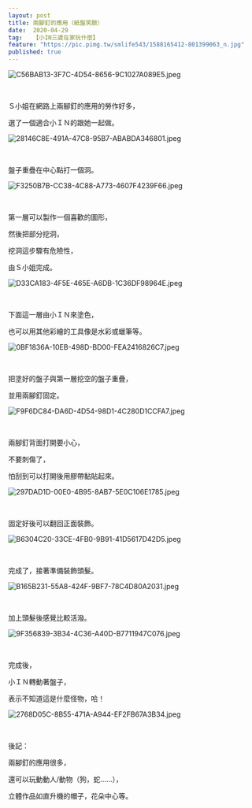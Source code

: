 ```yaml
---
layout: post
title: 兩腳釘的應用（紙盤笑臉）
date:  2020-04-29
tag:   【小IN三歲在家玩什麼】
feature: "https://pic.pimg.tw/smlife543/1588165412-801399063_n.jpg"
published: true 
---
```

<p><img alt="C56BAB13-3F7C-4D54-8656-9C1027A089E5.jpeg" src="https://pic.pimg.tw/smlife543/1588165412-801399063_n.jpg" title="C56BAB13-3F7C-4D54-8656-9C1027A089E5.jpeg"></p>

<p>&nbsp;</p>

<p>Ｓ小姐在網路上兩腳釘的應用的勞作好多，</p>

<p>選了一個適合小ＩＮ的跟她一起做。</p>

<p><img alt="28146C8E-491A-47C8-95B7-ABABDA346801.jpeg" src="https://pic.pimg.tw/smlife543/1588165388-3969331464_n.jpg" title="28146C8E-491A-47C8-95B7-ABABDA346801.jpeg"></p>

<p>&nbsp;</p>

<p>盤子重疊在中心點打一個洞。</p>

<p><img alt="F3250B7B-CC38-4C88-A773-4607F4239F66.jpeg" src="https://pic.pimg.tw/smlife543/1588165387-2458053444_n.jpg" title="F3250B7B-CC38-4C88-A773-4607F4239F66.jpeg"></p>

<p>&nbsp;</p>

<p>第一層可以製作一個喜歡的圖形，</p>

<p>然後把部分挖洞，</p>

<p>挖洞這步驟有危險性，</p>

<p>由Ｓ小姐完成。</p>

<p><img alt="D33CA183-4F5E-465E-A6DB-1C36DF98964E.jpeg" src="https://pic.pimg.tw/smlife543/1588165390-680927579_n.jpg" title="D33CA183-4F5E-465E-A6DB-1C36DF98964E.jpeg"></p>

<p>&nbsp;</p>

<p>下面這一層由小ＩＮ來塗色，</p>

<p>也可以用其他彩繪的工具像是水彩或蠟筆等。</p>

<p><img alt="0BF1836A-10EB-498D-BD00-FEA2416826C7.jpeg" src="https://pic.pimg.tw/smlife543/1588165399-2674648471_n.jpg" title="0BF1836A-10EB-498D-BD00-FEA2416826C7.jpeg"></p>

<p>&nbsp;</p>

<p>把塗好的盤子與第一層挖空的盤子重疊，</p>

<p>並用兩腳釘固定。</p>

<p><img alt="F9F6DC84-DA6D-4D54-98D1-4C280D1CCFA7.jpeg" src="https://pic.pimg.tw/smlife543/1588165400-1400948279_n.jpg" title="F9F6DC84-DA6D-4D54-98D1-4C280D1CCFA7.jpeg"></p>

<p>&nbsp;</p>

<p>兩腳釘背面打開要小心，</p>

<p>不要刺傷了，</p>

<p>怕刮到可以打開後用膠帶黏貼起來。</p>

<p><img alt="297DAD1D-00E0-4B95-8AB7-5E0C106E1785.jpeg" src="https://pic.pimg.tw/smlife543/1588165404-3199865206_n.jpg" title="297DAD1D-00E0-4B95-8AB7-5E0C106E1785.jpeg"></p>

<p>&nbsp;</p>

<p>固定好後可以翻回正面裝飾。</p>

<p><img alt="B6304C20-33CE-4FB0-9B91-41D5617D42D5.jpeg" src="https://pic.pimg.tw/smlife543/1588165415-4212090441_n.jpg" title="B6304C20-33CE-4FB0-9B91-41D5617D42D5.jpeg"></p>

<p>&nbsp;</p>

<p>完成了，接著準備裝飾頭髮。</p>

<p><img alt="B165B231-55A8-424F-9BF7-78C4D80A2031.jpeg" src="https://pic.pimg.tw/smlife543/1588165423-810593386_n.jpg" title="B165B231-55A8-424F-9BF7-78C4D80A2031.jpeg"></p>

<p>&nbsp;</p>

<p>加上頭髮後感覺比較活潑。</p>

<p><img alt="9F356839-3B34-4C36-A40D-B7711947C076.jpeg" src="https://pic.pimg.tw/smlife543/1588165426-2644455071_n.jpg" title="9F356839-3B34-4C36-A40D-B7711947C076.jpeg"></p>

<p>&nbsp;</p>

<p>完成後，</p>

<p>小ＩＮ轉動著盤子，</p>

<p>表示不知道這是什麼怪物，哈！</p>

<p><img alt="2768D05C-8B55-471A-A944-EF2FB67A3B34.jpeg" src="https://pic.pimg.tw/smlife543/1588165415-714746749_n.jpg" title="2768D05C-8B55-471A-A944-EF2FB67A3B34.jpeg"></p>

<p>&nbsp;</p>

<p>後記：</p>

<p>兩腳釘的應用很多，</p>

<p>還可以玩動動人/動物（狗，蛇......），</p>

<p>立體作品如直升機的帽子，花朵中心等。</p>

